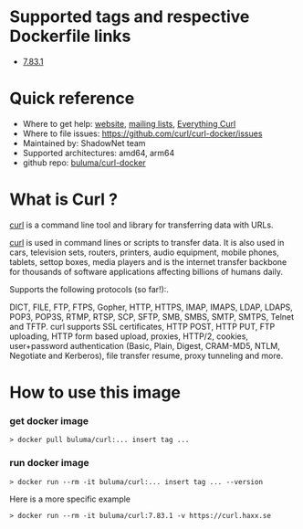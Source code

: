 # Supported tags and respective Dockerfile links

* [7.83.1](https://github.com/buluma/curl-docker/blob/master/alpine/latest/Dockerfile)

# Quick reference
* Where to get help: [website](https://curl.haxx.se/), [mailing lists](https://curl.haxx.se/mail/), [Everything Curl](https://curl.haxx.se/book.html)
* Where to file issues: https://github.com/curl/curl-docker/issues
* Maintained by: ShadowNet team
* Supported architectures: amd64, arm64
* github repo: [buluma/curl-docker](https://github.com/buluma/curl-docker)

# What is Curl ?
[curl](https://curl.haxx.se/) is a command line tool and library  for transferring data with URLs.

[curl](https://curl.haxx.se/)  is used in command lines or scripts to transfer data. It is also used in cars, television sets, routers, printers, audio equipment, mobile phones, tablets, settop boxes, media players and is the internet transfer backbone for thousands of software applications affecting billions of humans daily.

Supports the following protocols (so far!):.

DICT, FILE, FTP, FTPS, Gopher, HTTP, HTTPS, IMAP, IMAPS, LDAP, LDAPS, POP3, POP3S, RTMP, RTSP, SCP, SFTP, SMB, SMBS, SMTP, SMTPS, Telnet and TFTP. curl supports SSL certificates, HTTP POST, HTTP PUT, FTP uploading, HTTP form based upload, proxies, HTTP/2, cookies, user+password authentication (Basic, Plain, Digest, CRAM-MD5, NTLM, Negotiate and Kerberos), file transfer resume, proxy tunneling and more.

# How to use this image

### get docker image

```
> docker pull buluma/curl:... insert tag ...
```

### run docker image
```
> docker run --rm -it buluma/curl:... insert tag ... --version
```
Here is a more specific example
```
> docker run --rm -it buluma/curl:7.83.1 -v https://curl.haxx.se
```
